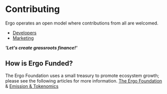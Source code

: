 # Contributing

Ergo operates an open model where contributions from all are welcomed. 

- [Developers](devs.md)
- [Marketing](marketing.md)

***'Let's create grassroots finance!'***


## How is Ergo Funded? 

The Ergo Foundation uses a small treasury to promote ecosystem growth; please see the following articles for more information. [The Ergo Foundation](https://ergoplatform.org/en/blog/ergo-foundation/) & [Emission & Tokenomics](https://ergoplatform.org/en/blog/emission/)
